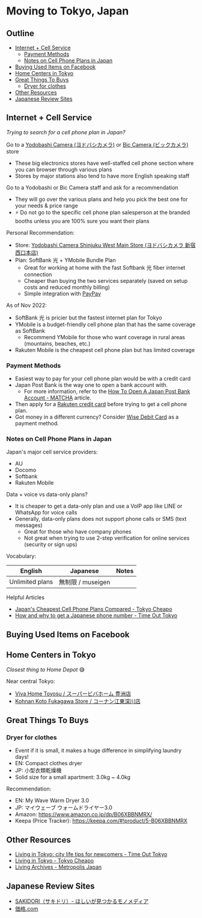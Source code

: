 # Moving to Tokyo, Japan

## Outline <!-- omit in toc -->
* [Internet + Cell Service](#internet--cell-service)
  * [Payment Methods](#payment-methods)
  * [Notes on Cell Phone Plans in Japan](#notes-on-cell-phone-plans-in-japan)
* [Buying Used Items on Facebook](#buying-used-items-on-facebook)
* [Home Centers in Tokyo](#home-centers-in-tokyo)
* [Great Things To Buys](#great-things-to-buys)
  * [Dryer for clothes](#dryer-for-clothes)
* [Other Resources](#other-resources)
* [Japanese Review Sites](#japanese-review-sites)

## Internet + Cell Service
_Trying to search for a cell phone plan in Japan?_

Go to a [Yodobashi Camera (ヨドバシカメラ)](https://www.google.com/maps/search/%E3%83%A8%E3%83%89%E3%83%90%E3%82%B7%E3%82%AB%E3%83%A1%E3%83%A9/) or [Bic Camera (ビックカメラ)](https://www.google.com/maps/search/%EF%BE%8B%EF%BE%9E%EF%BD%AF%EF%BD%B8%EF%BD%B6%EF%BE%92%EF%BE%97/) store
* These big electronics stores have well-staffed cell phone section where you can browser through various plans
* Stores by major stations also tend to have more English speaking staff

Go to a Yodobashi or Bic Camera staff and ask for a recommendation
* They will go over the various plans and help you pick the best one for your needs & price range
* ⚡ Do not go to the specific cell phone plan salesperson at the branded booths unless you are 100% sure you want their plans

Personal Recommendation:
* Store: [Yodobashi Camera Shinjuku West Main Store (ヨドバシカメラ 新宿西口本店)](https://goo.gl/maps/A6AnJRYfraKQURZk6)
* Plan: SoftBank 光 + YMobile Bundle Plan
  * Great for working at home with the fast Softbank 光 fiber internet connection
  * Cheaper than buying the two services separately (saved on setup costs and reduced monthly billing)
  * Simple integration with [PayPay](https://blog.paypay.ne.jp/en/english-language-on-paypay/)

As of Nov 2022:
* SoftBank 光 is pricier but the fastest internet plan for Tokyo
* YMobile is a budget-friendly cell phone plan that has the same coverage as SoftBank
  * Recommend YMobile for those who want coverage in rural areas (mountains, beaches, etc.)
* Rakuten Mobile is the cheapest cell phone plan but has limited coverage

### Payment Methods
* Easiest way to pay for your cell phone plan would be with a credit card
* Japan Post Bank is the way one to open a bank account with.
  * For more information, refer to the [How To Open A Japan Post Bank Account - MATCHA](https://matcha-jp.com/en/4496) article.
* Then apply for a [Rakuten credit card](https://www.rakuten-card.co.jp/) before trying to get a cell phone plan.
* Got money in a different currency? Consider [Wise Debit Card](https://transferwise.prf.hn/l/6Z8d5Y5) as a payment method.

### Notes on Cell Phone Plans in Japan
Japan's major cell service providers:
* AU
* Docomo
* Softbank
* Rakuten Mobile

Data + voice vs data-only plans?
* It is cheaper to get a data-only plan and use a VoIP app like LINE or WhatsApp for voice calls
* Generally, data-only plans does not support phone calls or SMS (text messages)
  * Great for those who have company phones
  * Not great when trying to use 2-step verification for online services (security or sign ups)


Vocabulary:

| English         | Japanese          | Notes |
| --------------- | ----------------- | ----- |
| Unlimited plans | 無制限 / museigen |

Helpful Articles
* [Japan's Cheapest Cell Phone Plans Compared - Tokyo Cheapo](https://tokyocheapo.com/business/japan-sim-card-options-data-voice/)
* [How and why to get a Japanese phone number - Time Out Tokyo](https://www.timeout.com/tokyo/things-to-do/how-and-why-to-get-a-japanese-phone-number?package_page=112292)

## Buying Used Items on Facebook

## Home Centers in Tokyo
_Closest thing to Home Depot_ 😅

Near central Tokyo:
* [Viva Home Toyosu / スーパービバホーム 豊洲店](https://goo.gl/maps/joP3skD6cFqW3RG99)
* [Kohnan Koto Fukagawa Store / コーナン江東深川店](https://goo.gl/maps/c5gas35kiGSvoWMe9)

## Great Things To Buys

### Dryer for clothes
* Event if it is small, it makes a huge difference in simplifying laundry days!
* EN: Compact clothes dryer
* JP: 小型衣類乾燥機
* Solid size for a small apartment: 3.0kg ~ 4.0kg

Recommendation:
* EN: My Wave Warm Dryer 3.0
* JP: マイウェーブ ウォームドライヤー3.0
* Amazon: <https://www.amazon.co.jp/dp/B06XBBNMRX/>
* Keepa (Price Tracker): <https://keepa.com/#!product/5-B06XBBNMRX>

## Other Resources
* [Living in Tokyo: city life tips for newcomers - Time Out Tokyo](https://www.timeout.com/tokyo/city-life/your-guide-to-living-in-tokyo)
* [Living in Tokyo - Tokyo Cheapo](https://tokyocheapo.com/living/)
* [Living Archives - Metropolis Japan](https://metropolisjapan.com/living/)

## Japanese Review Sites

* [SAKIDORI（サキドリ）- ほしいが見つかるモノメディア](https://sakidori.co/)
* [価格.com](https://kakaku.com/)
